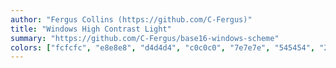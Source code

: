 ```yaml
---
author: "Fergus Collins (https://github.com/C-Fergus)"
title: "Windows High Contrast Light"
summary: "https://github.com/C-Fergus/base16-windows-scheme"
colors: ["fcfcfc", "e8e8e8", "d4d4d4", "c0c0c0", "7e7e7e", "545454", "2a2a2a", "000000", "800000", "fcfc54", "808000", "008000", "008080", "000080", "800080", "54fc54"]
---
```


